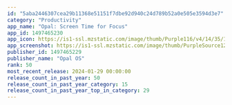 ```yaml
---
id: "5aba2446307cea29b11368e51151f7dbe92d940c24d789b52a0e505e3594d3e7"
category: "Productivity"
app_name: "Opal: Screen Time for Focus"
app_id: 1497465230
app_icon: https://is1-ssl.mzstatic.com/image/thumb/Purple116/v4/14/35/1d/14351d45-cdeb-23e2-e98d-aff7acdc5505/AppIcon-1x_U007emarketing-0-10-0-85-220.png/1024x1024bb.png
app_screenshot: https://is1-ssl.mzstatic.com/image/thumb/PurpleSource126/v4/f1/2e/2c/f12e2c0b-9463-172d-97f6-dcd3aae598ed/6857d338-dcf0-4556-bb6d-53d54de83644_1040422004.jpg/1242x2688bb.png
publisher_id: 1497465229
publisher_name: "Opal OS"
rank: 50
most_recent_release: 2024-01-29 00:00:00
release_count_in_past_year: 50
release_count_in_past_year_category: 15
release_count_in_past_year_top_in_category: 29
---
```

